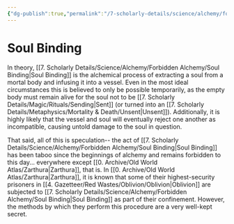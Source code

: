 ```yaml
---
{"dg-publish":true,"permalink":"/7-scholarly-details/science/alchemy/forbidden-alchemy/soul-binding/","noteIcon":""}
---
```


# Soul Binding

In theory, [[7. Scholarly Details/Science/Alchemy/Forbidden Alchemy/Soul Binding\|Soul Binding]] is the alchemical process of extracting a soul from a mortal body and infusing it into a vessel. Even in the most ideal circumstances this is believed to only be possible temporarily, as the empty body must remain alive for the soul not to be [[7. Scholarly Details/Magic/Rituals/Sending\|Sent]] (or turned into an [[7. Scholarly Details/Metaphysics/Mortality & Death/Unsent\|Unsent]]). Additionally, it is highly likely that the vessel and soul will eventually reject one another as incompatible, causing untold damage to the soul in question. 

That said, all of this is speculation-- the act of [[7. Scholarly Details/Science/Alchemy/Forbidden Alchemy/Soul Binding\|Soul Binding]] has been taboo since the beginnings of alchemy and remains forbidden to this day... everywhere except [[0. Archive/Old World Atlas/Zarthura\|Zarthura]], that is. In [[0. Archive/Old World Atlas/Zarthura\|Zarthura]], it is known that some of their highest-security prisoners in [[4. Gazetteer/Red Wastes/Oblivion/Oblivion\|Oblivion]] are subjected to [[7. Scholarly Details/Science/Alchemy/Forbidden Alchemy/Soul Binding\|Soul Binding]] as part of their confinement. However, the methods by which they perform this procedure are a very well-kept secret. 